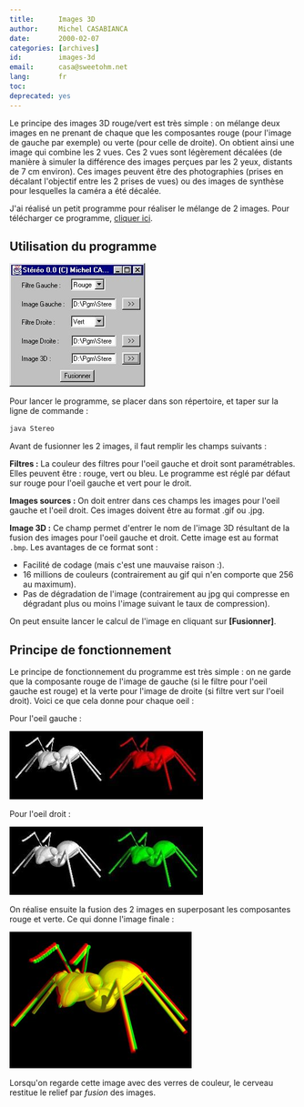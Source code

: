 ```yaml
---
title:      Images 3D
author:     Michel CASABIANCA
date:       2000-02-07
categories: [archives]
id:         images-3d
email:      casa@sweetohm.net
lang:       fr
toc:        
deprecated: yes
---
```


Le principe des images 3D rouge/vert est très simple : on mélange deux
images en ne prenant de chaque que les composantes rouge (pour l'image
de gauche par exemple) ou verte (pour celle de droite). On obtient ainsi
une image qui combine les 2 vues. Ces 2 vues sont légèrement décalées
(de manière à simuler la différence des images perçues par les 2 yeux,
distants de 7 cm environ). Ces images peuvent être des photographies
(prises en décalant l'objectif entre les 2 prises de vues) ou des images
de synthèse pour lesquelles la caméra a été décalée.

J'ai réalisé un petit programme pour réaliser le mélange de 2 images.
Pour télécharger ce programme, [cliquer ici](../arc/stereo-0.1.zip).

Utilisation du programme
------------------------

![Programme 3D](images-3d.capture.png)

Pour lancer le programme, se placer dans son répertoire, et taper sur la
ligne de commande :

```bash
java Stereo
```

Avant de fusionner les 2 images, il faut remplir les champs suivants :

**Filtres :** La couleur des filtres pour l'oeil gauche et droit sont
paramétrables. Elles peuvent être : rouge, vert ou bleu. Le programme
est réglé par défaut sur rouge pour l'oeil gauche et vert pour le droit.

**Images sources :** On doit entrer dans ces champs les images pour
l'oeil gauche et l'oeil droit. Ces images doivent être au format .gif ou
.jpg.

**Image 3D :** Ce champ permet d'entrer le nom de l'image 3D résultant
de la fusion des images pour l'oeil gauche et droit. Cette image est au
format `.bmp`. Les avantages de ce format sont :

- Facilité de codage (mais c'est une mauvaise raison :).
- 16 millions de couleurs (contrairement au gif qui n'en comporte que
  256 au maximum).
- Pas de dégradation de l'image (contrairement au jpg qui compresse en
  dégradant plus ou moins l'image suivant le taux de compression).

On peut ensuite lancer le calcul de l'image en cliquant sur
**[Fusionner]**.

Principe de fonctionnement
--------------------------

Le principe de fonctionnement du programme est très simple : on ne garde
que la composante rouge de l'image de gauche (si le filtre pour l'oeil
gauche est rouge) et la verte pour l'image de droite (si filtre vert sur
l'oeil droit). Voici ce que cela donne pour chaque oeil :

Pour l'oeil gauche :

![Image pour l'oeil gauche](images-3d.gauche.png)

Pour l'oeil droit :

![Image pour l'oeil droit](images-3d.droit.png)

On réalise ensuite la fusion des 2 images en superposant les composantes
rouge et verte. Ce qui donne l'image finale :

![Fourmi en 3D](images-3d.fourmi.png)

Lorsqu'on regarde cette image avec des verres de couleur, le cerveau
restitue le relief par *fusion* des images.
